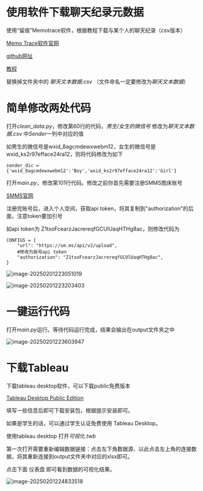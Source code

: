 # 使用软件下载聊天纪录元数据

使用“留痕”Memotrace软件，根据教程下载与某个人的聊天纪录（csv版本）

[Memo Trace软件官网](https://memotrace.cn/)

[github网址](https://github.com/LC044/WeChatMsg)

[教程](https://memotrace.cn/doc/)

替换掉文件夹中的 *聊天文本数据.csv* （文件命名一定要修改为*聊天文本数据*）

# 简单修改两处代码

打开*clean_data.py*，修改第60行的代码，*男生/女生的微信号* 修改为*聊天文本数据.csv* 中*Sender*一列中对应的值

如男生的微信号是wxid_8agcmdewxwebm12，女生的微信号是wxid_ks2r97efface24ra12，则将代码修改为如下

```
sender_dic = {'wxid_8agcmdewxwebm12':'Boy','wxid_ks2r97efface24ra12':'Girl'}
```



打开*main.py*，修改第101行代码。修改之前你首先需要注册SMMS图床账号

[SMMS官网](https://smms.app/)

注册完账号后，进入个人空间，获取api token，将其复制到"authorization"的后面，注意token要加引号

如api token为 Z1txoFcearzJacrereqfGCUlUaqHTHg8ac，则修改代码为

```
CONFIGS = {
    "url": "https://sm.ms/api/v2/upload",
    #修改为账号api token
    "authorization": "Z1txoFcearzJacrereqfGCUlUaqHTHg8ac",
}
```

![image-20250201223051019](C:\Users\YHL\AppData\Roaming\Typora\typora-user-images\image-20250201223051019.png)

![image-20250201223203403](C:\Users\YHL\AppData\Roaming\Typora\typora-user-images\image-20250201223203403.png)

# 一键运行代码

打开*main.py*运行。等待代码运行完成，结果会输出在output文件夹之中

![image-20250201223603947](C:\Users\YHL\AppData\Roaming\Typora\typora-user-images\image-20250201223603947.png)

# 下载Tableau

下载tableau desktop软件，可以下载public免费版本

[Tableau Desktop Public Edition](https://www.tableau.com/zh-cn/products/public/download)

填写一些信息后即可下载安装包，根据提示安装即可。

如果是学生的话，可以通过学生认证免费使用 Tableau Desktop。

使用tableau desktop 打开*可视化.twb*

第一次打开需要重新编辑数据链接：点击左下角数据源、以此点击左上角的连接数据，将其重新连接到output文件夹中对应的xlsx即可。

点击下面 仪表盘 即可看到数据的可视化结果。

![image-20250201224833518](C:\Users\YHL\AppData\Roaming\Typora\typora-user-images\image-20250201224833518.png)
